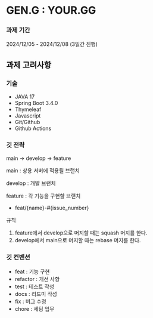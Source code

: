 # GEN.G : YOUR.GG

### 과제 기간

2024/12/05 - 2024/12/08 (3일간 진행)

## 과제 고려사항

### 기술

- JAVA 17
- Spring Boot 3.4.0
- Thymeleaf
- Javascript
- Git/Github
- Github Actions

### 깃 전략

main → develop → feature

main : 상용 서버에 적용될 브랜치

develop : 개발 브랜치

feature : 각 기능을 구현할 브랜치

- feat/{name}-#{issue_number}

규칙

1. feature에서 develop으로 머지할 때는 squash 머지를 한다.
2. develop에서 main으로 머지할 때는 rebase 머지를 한다.

### 깃 컨벤션

- feat : 기능 구현
- refactor : 개선 사항
- test : 테스트 작성
- docs : 리드미 작성
- fix : 버그 수정
- chore : 세팅 업무
